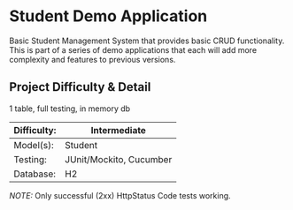 # Student Demo Application
Basic Student Management System that provides basic CRUD functionality.
This is part of a series of demo applications that each will add more complexity and features to previous versions.

## Project Difficulty & Detail
1 table, full testing, in memory db

| Difficulty: | Intermediate |
| ----------- | ----------- |
| Model(s): | Student |
| Testing: | JUnit/Mockito, Cucumber|
| Database: | H2 |

*NOTE:* Only successful (2xx) HttpStatus Code tests working.
